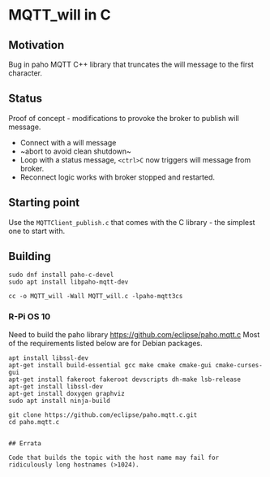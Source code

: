 # MQTT_will in C

## Motivation 

Bug in paho MQTT C++ library that truncates the will message to the first character.

## Status

Proof of concept - modifications to provoke the broker to publish will message.

* Connect with a will message
* ~abort to avoid clean shutdown~
* Loop with a status message, `<ctrl>C` now triggers will message from broker.
* Reconnect logic works with broker stopped and restarted.


## Starting point

Use the `MQTTClient_publish.c` that comes with the C library - the simplest one to start with.

## Building

```text
sudo dnf install paho-c-devel
sudo apt install libpaho-mqtt-dev
```

```text
cc -o MQTT_will -Wall MQTT_will.c -lpaho-mqtt3cs 
```

### R-Pi OS 10

Need to build the paho library <https://github.com/eclipse/paho.mqtt.c> Most of the requirements listed below are for Debian packages.

```text
apt install libssl-dev
apt-get install build-essential gcc make cmake cmake-gui cmake-curses-gui
apt-get install fakeroot fakeroot devscripts dh-make lsb-release
apt-get install libssl-dev
apt-get install doxygen graphviz
sudo apt install ninja-build

git clone https://github.com/eclipse/paho.mqtt.c.git
cd paho.mqtt.c


## Errata

Code that builds the topic with the host name may fail for ridiculously long hostnames (>1024).
